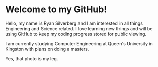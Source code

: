 # Welcome to my GitHub!
Hello, my name is Ryan Silverberg and I am interested in all things Engineering and Science related.
I love learning new things and will be using GitHub to keep my coding progress stored for public viewing.

I am currently studying Computer Engineering at Queen's University in Kingston with plans on doing a masters.

Yes, that photo is my leg.
